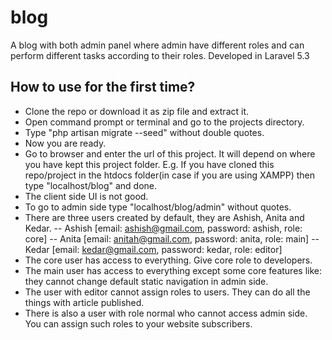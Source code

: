# blog
A blog with both admin panel where admin have different roles and can perform different tasks according to their roles. Developed in Laravel 5.3

## How to use for the first time?
- Clone the repo or download it as zip file and extract it.
- Open command prompt or terminal and go to the projects directory.
- Type "php artisan migrate --seed" without double quotes.
- Now you are ready.
- Go to browser and enter the url of this project. It will depend on where you have kept this project folder. E.g. If you have cloned this repo/project in the htdocs folder(in case if you are using XAMPP) then type "localhost/blog" and done.
- The client side UI is not good. 
- To go to admin side type "localhost/blog/admin" without quotes.
- There are three users created by default, they are Ashish, Anita and Kedar.
 -- Ashish [email: ashish@gmail.com, password: ashish, role: core]
 -- Anita [email: anitah@gmail.com, password: anita, role: main]
 -- Kedar [email: kedar@gmail.com, password: kedar, role: editor]
- The core user has access to everything. Give core role to developers.
- The main user has access to everything except some core features like: they cannot change default static navigation in admin side.
- The user with editor cannot assign roles to users. They can do all the things with article published.
- There is also a user with role normal who cannot access admin side. You can assign such roles to your website subscribers.
